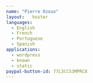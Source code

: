 ```yaml
---
name: "Pierre Ozoux"
layout:   hoster
languages:
  - English
  - French
  - Portuguese
  - Spanish
applications:
  - wordpress
  - known
  - static
paypal-button-id: 77L3CCS3MPRC8
---
```

